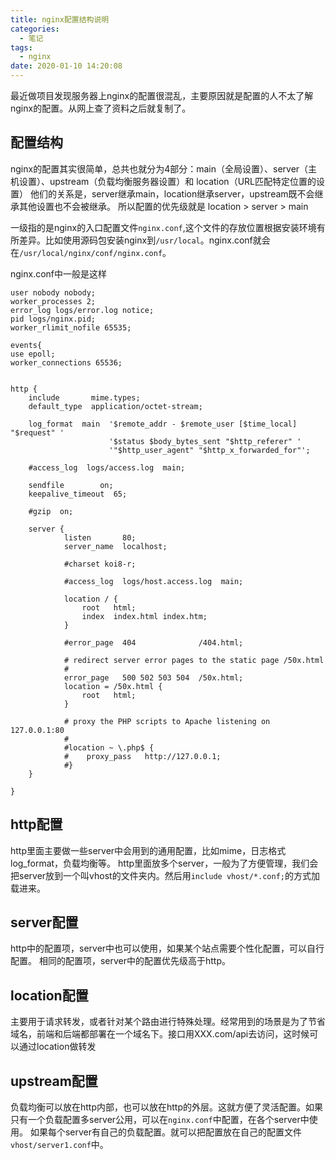 ```yaml
---
title: nginx配置结构说明
categories:
  - 笔记
tags:
  - nginx
date: 2020-01-10 14:20:08
---
```

最近做项目发现服务器上nginx的配置很混乱，主要原因就是配置的人不太了解nginx的配置。从网上查了资料之后就复制了。

## 配置结构
nginx的配置其实很简单，总共也就分为4部分：main（全局设置）、server（主机设置）、upstream（负载均衡服务器设置）和 location（URL匹配特定位置的设置）
他们的关系是，server继承main，location继承server，upstream既不会继承其他设置也不会被继承。
所以配置的优先级就是 location > server > main

一级指的是nginx的入口配置文件`nginx.conf`,这个文件的存放位置根据安装环境有所差异。比如使用源码包安装nginx到`/usr/local`。nginx.conf就会在`/usr/local/nginx/conf/nginx.conf`。

nginx.conf中一般是这样
```
user nobody nobody;
worker_processes 2;
error_log logs/error.log notice;
pid logs/nginx.pid;
worker_rlimit_nofile 65535;
 
events{
use epoll;
worker_connections 65536;


http {
    include       mime.types;
    default_type  application/octet-stream;

    log_format  main  '$remote_addr - $remote_user [$time_local] "$request" '
                      '$status $body_bytes_sent "$http_referer" '
                      '"$http_user_agent" "$http_x_forwarded_for"';

    #access_log  logs/access.log  main;

    sendfile        on;
    keepalive_timeout  65;

    #gzip  on;

    server {
            listen       80;
            server_name  localhost;

            #charset koi8-r;

            #access_log  logs/host.access.log  main;

            location / {
                root   html;
                index  index.html index.htm;
            }

            #error_page  404              /404.html;

            # redirect server error pages to the static page /50x.html
            #
            error_page   500 502 503 504  /50x.html;
            location = /50x.html {
                root   html;
            }

            # proxy the PHP scripts to Apache listening on 127.0.0.1:80
            #
            #location ~ \.php$ {
            #    proxy_pass   http://127.0.0.1;
            #}
    }

}
```

## http配置
http里面主要做一些server中会用到的通用配置，比如mime，日志格式log_format，负载均衡等。
http里面放多个server，一般为了方便管理，我们会把server放到一个叫vhost的文件夹内。然后用`include vhost/*.conf;`的方式加载进来。

## server配置
http中的配置项，server中也可以使用，如果某个站点需要个性化配置，可以自行配置。
相同的配置项，server中的配置优先级高于http。

## location配置
主要用于请求转发，或者针对某个路由进行特殊处理。经常用到的场景是为了节省域名，前端和后端都部署在一个域名下。接口用XXX.com/api去访问，这时候可以通过location做转发

## upstream配置
负载均衡可以放在http内部，也可以放在http的外层。这就方便了灵活配置。如果只有一个负载配置多server公用，可以在`nginx.conf`中配置，在各个server中使用。
如果每个server有自己的负载配置。就可以把配置放在自己的配置文件`vhost/server1.conf`中。

